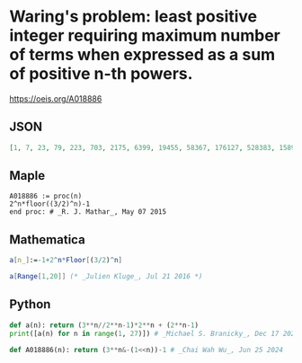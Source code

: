 # Waring's problem: least positive integer requiring maximum number of terms when expressed as a sum of positive n\-th powers\.
https://oeis.org/A018886
## JSON
```JSON
[1, 7, 23, 79, 223, 703, 2175, 6399, 19455, 58367, 176127, 528383, 1589247, 4767743, 14319615, 42991615, 129105919, 387186687, 1161822207, 3486515199, 10458497023, 31377588223, 94136958975, 282427654143, 847282962431, 2541815332863]
```
## Maple
```Maple
A018886 := proc(n)
2^n*floor((3/2)^n)-1
end proc: # _R. J. Mathar_, May 07 2015
```
## Mathematica
```Mathematica
a[n_]:=-1+2^n*Floor[(3/2)^n]
```
```Mathematica
a[Range[1,20]] (* _Julien Kluge_, Jul 21 2016 *)
```
## Python
```Python
def a(n): return (3**n//2**n-1)*2**n + (2**n-1)
print([a(n) for n in range(1, 27)]) # _Michael S. Branicky_, Dec 17 2021
```
```Python
def A018886(n): return (3**n&-(1<<n))-1 # _Chai Wah Wu_, Jun 25 2024
```
